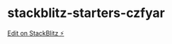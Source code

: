 # stackblitz-starters-czfyar

[Edit on StackBlitz ⚡️](https://stackblitz.com/edit/stackblitz-starters-czfyar)